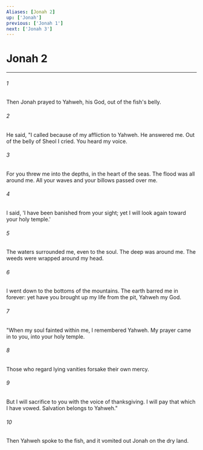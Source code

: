 ```yaml
---
Aliases: [Jonah 2]
up: ['Jonah']
previous: ['Jonah 1']
next: ['Jonah 3']
---
```

# Jonah 2
***





###### 1 

Then Jonah prayed to Yahweh, his God, out of the fish's belly. 



###### 2 

He said, "I called because of my affliction to Yahweh. He answered me. Out of the belly of Sheol I cried. You heard my voice. 



###### 3 

For you threw me into the depths, in the heart of the seas. The flood was all around me. All your waves and your billows passed over me. 



###### 4 

I said, 'I have been banished from your sight; yet I will look again toward your holy temple.' 



###### 5 

The waters surrounded me, even to the soul. The deep was around me. The weeds were wrapped around my head. 



###### 6 

I went down to the bottoms of the mountains. The earth barred me in forever: yet have you brought up my life from the pit, Yahweh my God. 



###### 7 

"When my soul fainted within me, I remembered Yahweh. My prayer came in to you, into your holy temple. 



###### 8 

Those who regard lying vanities forsake their own mercy. 



###### 9 

But I will sacrifice to you with the voice of thanksgiving. I will pay that which I have vowed. Salvation belongs to Yahweh." 



###### 10 

Then Yahweh spoke to the fish, and it vomited out Jonah on the dry land.
